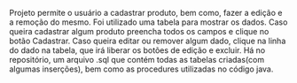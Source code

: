 Projeto permite o usuário a cadastrar produto, bem como, fazer a edição e a remoção do mesmo. Foi utilizado uma tabela para mostrar os dados.
Caso queira cadastrar algum produto preencha todos os campos e clique no botão Cadastrar. 
Caso queira editar ou remover algum dado, clique na linha do dado na tabela, que irá liberar os botões de edição e excluir.
Há no repositório, um arquivo .sql que contém todas as tabelas criadas(com algumas inserções), bem como as procedures utilizadas no código java.